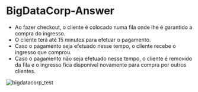 # BigDataCorp-Answer

- Ao fazer checkout, o cliente é colocado numa fila onde lhe é garantido a compra do ingresso.
- O cliente terá até 15 minutos para efetuar o pagamento.
- Caso o pagamento seja efetuado nesse tempo, o cliente recebe o ingresso que comprou.
- Caso o pagamento não seja efetuado nesse tempo, o cliente é removido da fila e o ingresso fica disponível novamente para compra por outros clientes.

![bigdatacorp_test](https://github.com/user-attachments/assets/52b1858a-8752-427e-9097-f4357197bcca)
